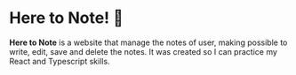 # Here to Note! 📝
**Here to Note** is a website that manage the notes of user, making possible to write, edit, save and delete the notes.
It was created so I can practice my React and Typescript skills.
